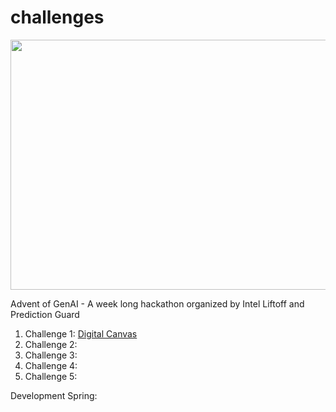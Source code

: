 # challenges

<div align=center>
<img src="https://github.com/adventofgenai/challenges/assets/786476/67db6ca8-246c-4c48-9b11-6fd354d7be1f" height=400 width=1000>
</div>

Advent of GenAI - A week long hackathon organized by Intel Liftoff and Prediction Guard

1. Challenge 1: [Digital Canvas](./01.md)
2. Challenge 2: [](./02.md)
3. Challenge 3: [](./03.md)
4. Challenge 4: [](./04.md)
5. Challenge 5: [](./05.md)

Development Spring: [](./dev_sprint.md)

